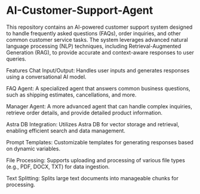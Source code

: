 # AI-Customer-Support-Agent
This repository contains an AI-powered customer support system designed to handle frequently asked questions (FAQs), order inquiries, and other common customer service tasks. The system leverages advanced natural language processing (NLP) techniques, including Retrieval-Augmented Generation (RAG), to provide accurate and context-aware responses to user queries.

Features
Chat Input/Output: Handles user inputs and generates responses using a conversational AI model.

FAQ Agent: A specialized agent that answers common business questions, such as shipping estimates, cancellations, and more.

Manager Agent: A more advanced agent that can handle complex inquiries, retrieve order details, and provide detailed product information.

Astra DB Integration: Utilizes Astra DB for vector storage and retrieval, enabling efficient search and data management.

Prompt Templates: Customizable templates for generating responses based on dynamic variables.

File Processing: Supports uploading and processing of various file types (e.g., PDF, DOCX, TXT) for data ingestion.

Text Splitting: Splits large text documents into manageable chunks for processing.
